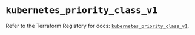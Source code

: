 # `kubernetes_priority_class_v1`

Refer to the Terraform Registory for docs: [`kubernetes_priority_class_v1`](https://www.terraform.io/docs/providers/kubernetes/r/priority_class_v1).
